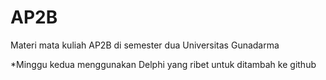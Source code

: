 # AP2B
Materi mata kuliah AP2B di semester dua Universitas Gunadarma

*Minggu kedua menggunakan Delphi yang ribet untuk ditambah ke github
